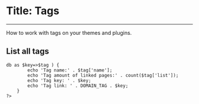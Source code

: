 # Title: Tags
<!-- Position: 6 -->
---
How to work with tags on your themes and plugins.

## List all tags
<pre><code data-language="php"><?php
	foreach( $dbTags->db as $key=>$tag ) {
		echo 'Tag name:' . $tag['name'];
		echo 'Tag amount of linked pages:' . count($tag['list']);
		echo 'Tag key: ' . $key;
		echo 'Tag link: ' . DOMAIN_TAG . $key;
	}
?></code></pre>
